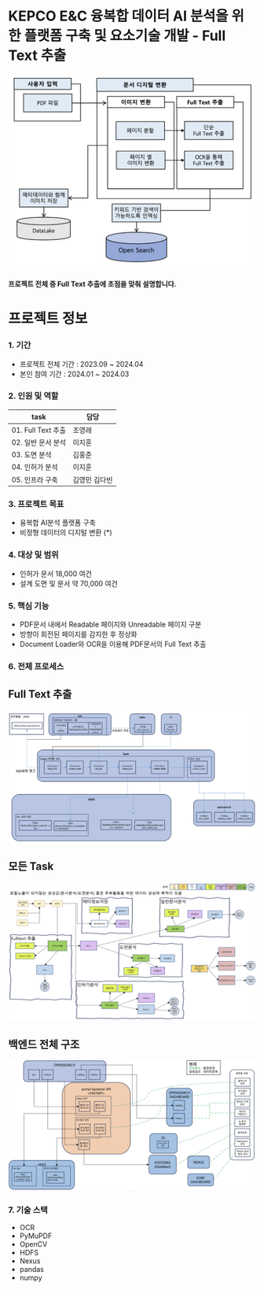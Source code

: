 # KEPCO E&C 융복합 데이터 AI 분석을 위한 플랫폼 구축 및 요소기술 개발 - Full Text 추출
![full text 추출](./png/full_text추출_프로세스.png)

**프로젝트 전체 중 Full Text 추출에 초점을 맞춰 설명합니다.**

# 프로젝트 정보

### 1. 기간
- 프로젝트 전체 기간 : 2023.09 ~ 2024.04
- 본인 참여 기간 : 2024.01 ~ 2024.03

### 2. 인원 및 역할

| **task**         | **담당**  |
| ---------------- | ------- |
| 01. Full Text 추출 | 조영래     |
| 02. 일반 문서 분석     | 이지훈     |
| 03. 도면 분석        | 김홍준     |
| 04. 인허가 분석       | 이지훈     |
| 05. 인프라 구축       | 김영민 김다빈 |

### 3. 프로젝트 목표
- 융복합 AI분석 플랫폼 구축
- 비정형 데이터의 디지털 변환 (*)

### 4. 대상 및 범위
- 인허가 문서 18,000 여건
- 설계 도면 및 문서 약 70,000 여건

### 5. 핵심 기능
- PDF문서 내에서 Readable 페이지와 Unreadable 페이지 구분
- 방향이 회전된 페이지를 감지한 후 정상화
- Document Loader와 OCR을 이용해 PDF문서의 Full Text 추출

### 6. 전체 프로세스

**Full Text 추출**  
---
![full text 추출 전체 프로세스](./png/full_text추출_전체프로세스.png)

**모든 Task**  
---
![task 전체 프로세스](./png/Task_전체프로세스.png)

**백엔드 전체 구조**
---
![백엔드 전체 구조](./png/백엔드_전체구조.png)

### 7. 기술 스택
- OCR
- PyMuPDF
- OpenCV
- HDFS
- Nexus
- pandas
- numpy
